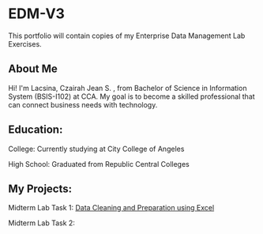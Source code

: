 # EDM-V3
This portfolio will contain copies of my Enterprise Data Management Lab Exercises.

## About Me
Hi! I'm Lacsina, Czairah Jean S. , from Bachelor of Science in Information System (BSIS-I102) at CCA. My goal is to become a skilled professional that can connect business needs with technology.
## Education:
College: Currently studying at City College of Angeles

High School: Graduated from Republic Central Colleges

## My Projects:
Midterm Lab Task 1: [Data Cleaning and Preparation using Excel](Midterm%20Lab%20Task%201/README.MD)

Midterm Lab Task 2:
